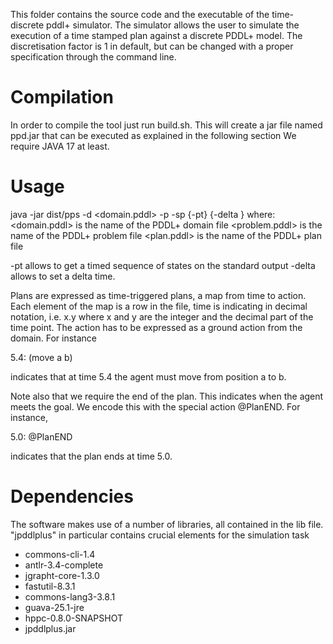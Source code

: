 This folder contains the source code and the executable of the time-discrete pddl+ simulator.
The simulator allows the user to simulate the execution of a time stamped plan against a discrete PDDL+ model. The discretisation factor is 1 in default, but can be changed with a proper specification through the command line.

# Compilation
In order to compile the tool just run build.sh. This will create a jar file named ppd.jar that can be executed as explained in the following section
We require JAVA 17 at least.

# Usage
java -jar dist/pps -d <domain.pddl> -p <problem> -sp <plan> {-pt} {-delta <float>}
where:
<domain.pddl> is the name of the PDDL+ domain file
<problem.pddl> is the name of the PDDL+ problem file
<plan.pddl> is the name of the PDDL+ plan file

-pt allows to get a timed sequence of states on the standard output
-delta allows to set a delta time.

Plans are expressed as time-triggered plans, a map from time to action. Each element of the map is a row
in the file, time is indicating in decimal notation, i.e. x.y where x and y are the integer and the decimal part of the time point. The action has to be expressed as a ground action from the domain. For instance

5.4: (move a b)

indicates that at time 5.4 the agent must move from position a to b.

Note also that we require the end of the plan. This indicates when the agent meets the goal. We encode this with the special action @PlanEND. For instance, 

5.0: @PlanEND 

indicates that the plan ends at time 5.0.

# Dependencies

The software makes use of a number of libraries, all contained in the lib file. "jpddlplus" in particular contains crucial elements for the simulation task

- commons-cli-1.4
- antlr-3.4-complete
- jgrapht-core-1.3.0
- fastutil-8.3.1
- commons-lang3-3.8.1
- guava-25.1-jre
- hppc-0.8.0-SNAPSHOT
- jpddlplus.jar

